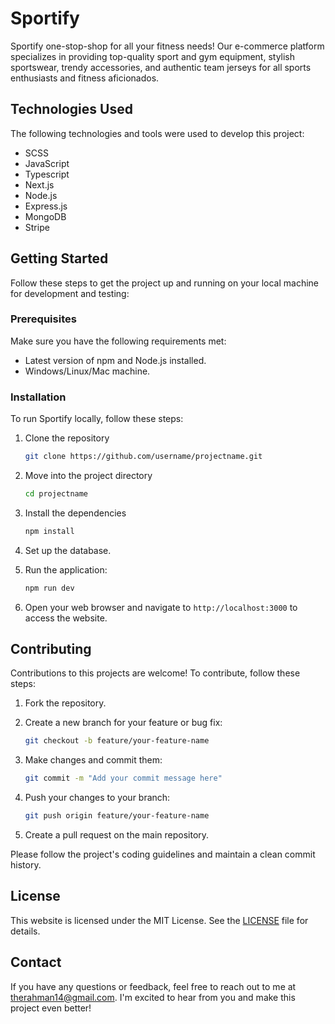 # Sportify

Sportify one-stop-shop for all your fitness needs! Our e-commerce platform specializes in providing top-quality sport and gym equipment, stylish sportswear, trendy accessories, and authentic team jerseys for all sports enthusiasts and fitness aficionados.

## Technologies Used

The following technologies and tools were used to develop this project:

- SCSS
- JavaScript
- Typescript
- Next.js
- Node.js
- Express.js
- MongoDB
- Stripe

## Getting Started

Follow these steps to get the project up and running on your local machine for development and testing:

### Prerequisites

Make sure you have the following requirements met:

- Latest version of npm and Node.js installed.
- Windows/Linux/Mac machine.

### Installation

To run Sportify locally, follow these steps:

1. Clone the repository

   ```bash
   git clone https://github.com/username/projectname.git
   ```

2. Move into the project directory

   ```bash
   cd projectname
   ```

3. Install the dependencies

   ```bash
   npm install
   ```

4. Set up the database.
5. Run the application:

    ```bash
    npm run dev
    ```

6. Open your web browser and navigate to `http://localhost:3000` to access the website.

## Contributing

Contributions to this projects are welcome! To contribute, follow these steps:

1. Fork the repository.
2. Create a new branch for your feature or bug fix:

    ```bash
    git checkout -b feature/your-feature-name
    ```

3. Make changes and commit them:

    ```bash
    git commit -m "Add your commit message here"
    ```

4. Push your changes to your branch:

    ```bash
    git push origin feature/your-feature-name
    ```

5. Create a pull request on the main repository.

Please follow the project's coding guidelines and maintain a clean commit history.

## License

This website is licensed under the MIT License. See the [LICENSE](LICENSE) file for details.

## Contact

If you have any questions or feedback, feel free to reach out to me at <therahman14@gmail.com>. I'm excited to hear from you and make this project even better!
